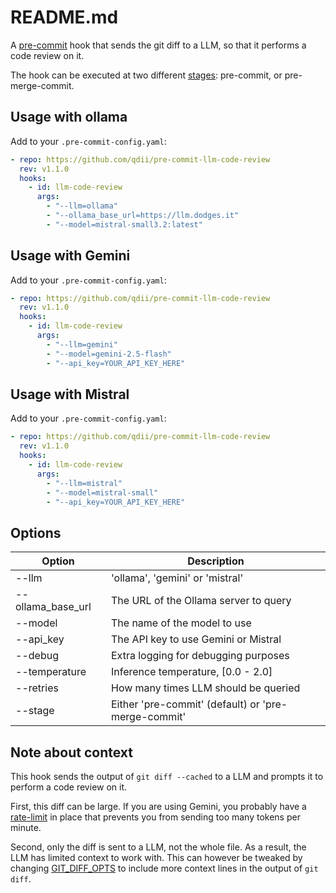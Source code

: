 # README.md

A [pre-commit](https://pre-commit.com/) hook that sends the git diff to a LLM,
so that it performs a code review on it.

The hook can be executed at two different [stages](https://pre-commit.com/#confining-hooks-to-run-at-certain-stages): pre-commit, or pre-merge-commit.

## Usage with ollama

Add to your `.pre-commit-config.yaml`:

```yaml
- repo: https://github.com/qdii/pre-commit-llm-code-review
  rev: v1.1.0
  hooks:
    - id: llm-code-review
      args:
        - "--llm=ollama"
        - "--ollama_base_url=https://llm.dodges.it"
        - "--model=mistral-small3.2:latest"
```

## Usage with Gemini

Add to your `.pre-commit-config.yaml`:

```yaml
- repo: https://github.com/qdii/pre-commit-llm-code-review
  rev: v1.1.0
  hooks:
    - id: llm-code-review
      args:
        - "--llm=gemini"
        - "--model=gemini-2.5-flash"
        - "--api_key=YOUR_API_KEY_HERE"
```

## Usage with Mistral

Add to your `.pre-commit-config.yaml`:

```yaml
- repo: https://github.com/qdii/pre-commit-llm-code-review
  rev: v1.1.0
  hooks:
    - id: llm-code-review
      args:
        - "--llm=mistral"
        - "--model=mistral-small"
        - "--api_key=YOUR_API_KEY_HERE"
```

## Options

| Option            | Description                                         |
| ----------------- | --------------------------------------------------- |
| --llm             | 'ollama', 'gemini' or 'mistral'                     |
| --ollama_base_url | The URL of the Ollama server to query               |
| --model           | The name of the model to use                        |
| --api_key         | The API key to use Gemini or Mistral                |
| --debug           | Extra logging for debugging purposes                |
| --temperature     | Inference temperature, [0.0 - 2.0]                  |
| --retries         | How many times LLM should be queried                |
| --stage           | Either 'pre-commit' (default) or 'pre-merge-commit' |

## Note about context

This hook sends the output of `git diff --cached` to a LLM
and prompts it to perform a code review on it.

First, this diff can be large. If you are using Gemini, you probably have a
[rate-limit](https://ai.google.dev/gemini-api/docs/rate-limits) in place
that prevents you from sending too many tokens per minute.

Second, only the diff is sent to a LLM, not the whole file. As a result,
the LLM has limited context to work with. This can however be tweaked
by changing [GIT_DIFF_OPTS](https://git-scm.com/book/en/v2/Git-Internals-Environment-Variables)
to include more context lines in the output of `git diff`.
